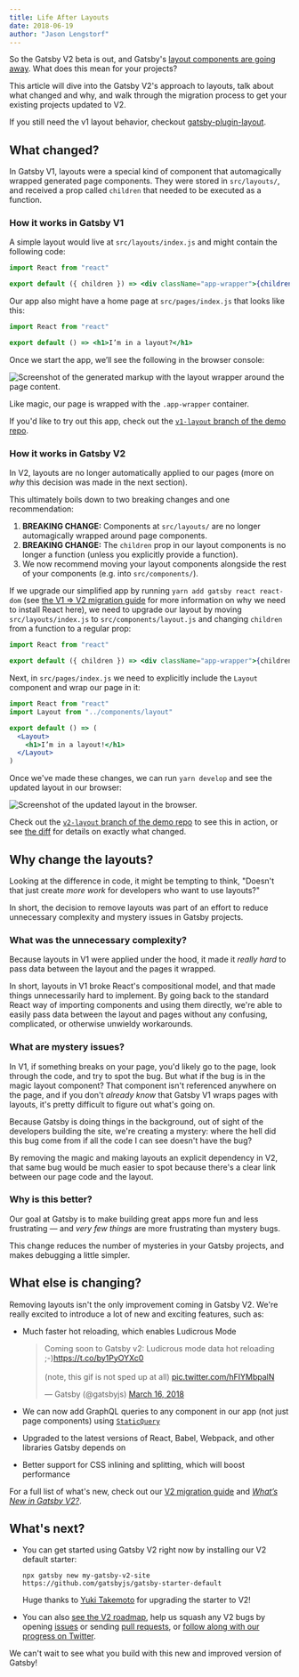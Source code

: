 ```yaml
---
title: Life After Layouts
date: 2018-06-19
author: "Jason Lengstorf"
---
```


So the Gatsby V2 beta is out, and Gatsby's [layout components are going away](https://github.com/gatsbyjs/rfcs/blob/master/text/0002-remove-special-layout-components.md). What does this mean for your projects?

This article will dive into the Gatsby V2's approach to layouts, talk about what changed and why, and walk through the migration process to get your existing projects updated to V2.

If you still need the v1 layout behavior, checkout [gatsby-plugin-layout](/packages/gatsby-plugin-layout/).

## What changed?

In Gatsby V1, layouts were a special kind of component that automagically wrapped generated page components. They were stored in `src/layouts/`, and received a prop called `children` that needed to be executed as a function.

### How it works in Gatsby V1

A simple layout would live at `src/layouts/index.js` and might contain the following code:

```jsx
import React from "react"

export default ({ children }) => <div className="app-wrapper">{children()}</div>
```

Our app also might have a home page at `src/pages/index.js` that looks like this:

```jsx
import React from "react"

export default () => <h1>I’m in a layout?</h1>
```

Once we start the app, we’ll see the following in the browser console:

![Screenshot of the generated markup with the layout wrapper around the page content.](simple-layout.png)

Like magic, our page is wrapped with the `.app-wrapper` container.

If you'd like to try out this app, check out the [`v1-layout` branch of the demo repo](https://github.com/jlengstorf/life-after-layouts/tree/v1-layout).

### How it works in Gatsby V2

In V2, layouts are no longer automatically applied to our pages (more on _why_ this decision was made in the next section).

This ultimately boils down to two breaking changes and one recommendation:

1.  **BREAKING CHANGE:** Components at `src/layouts/` are no longer automagically wrapped around page components.
2.  **BREAKING CHANGE:** The `children` prop in our layout components is no longer a function (unless you explicitly provide a function).
3.  We now recommend moving your layout components alongside the rest of your components (e.g. into `src/components/`).

If we upgrade our simplified app by running `yarn add gatsby react react-dom` (see [the V1 => V2 migration guide](/docs/migrating-from-v1-to-v2/) for more information on why we need to install React here), we need to upgrade our layout by moving `src/layouts/index.js` to `src/components/layout.js` and changing `children` from a function to a regular prop:

```jsx
import React from "react"

export default ({ children }) => <div className="app-wrapper">{children}</div>
```

Next, in `src/pages/index.js` we need to explicitly include the `Layout` component and wrap our page in it:

```jsx
import React from "react"
import Layout from "../components/layout"

export default () => (
  <Layout>
    <h1>I’m in a layout!</h1>
  </Layout>
)
```

Once we've made these changes, we can run `yarn develop` and see the updated layout in our browser:

![Screenshot of the updated layout in the browser.](simple-layout-v2.png)

Check out the [`v2-layout` branch of the demo repo](https://github.com/jlengstorf/life-after-layouts) to see this in action, or see [the diff](https://github.com/jlengstorf/life-after-layouts/compare/v1-layout...v2-layout) for details on exactly what changed.

## Why change the layouts?

Looking at the difference in code, it might be tempting to think, "Doesn't that just create _more work_ for developers who want to use layouts?"

In short, the decision to remove layouts was part of an effort to reduce unnecessary complexity and mystery issues in Gatsby projects.

### What was the unnecessary complexity?

Because layouts in V1 were applied under the hood, it made it _really hard_ to pass data between the layout and the pages it wrapped.

In short, layouts in V1 broke React's compositional model, and that made things unnecessarily hard to implement. By going back to the standard React way of importing components and using them directly, we're able to easily pass data between the layout and pages without any confusing, complicated, or otherwise unwieldy workarounds.

### What are mystery issues?

In V1, if something breaks on your page, you'd likely go to the page, look through the code, and try to spot the bug. But what if the bug is in the magic layout component? That component isn't referenced anywhere on the page, and if you don't _already know_ that Gatsby V1 wraps pages with layouts, it's pretty difficult to figure out what's going on.

Because Gatsby is doing things in the background, out of sight of the developers building the site, we're creating a mystery: where the hell did this bug come from if all the code I can see doesn't have the bug?

By removing the magic and making layouts an explicit dependency in V2, that same bug would be much easier to spot because there's a clear link between our page code and the layout.

### Why is this better?

Our goal at Gatsby is to make building great apps more fun and less frustrating — and _very few things_ are more frustrating than mystery bugs.

This change reduces the number of mysteries in your Gatsby projects, and makes debugging a little simpler.

## What else is changing?

Removing layouts isn't the only improvement coming in Gatsby V2. We're really excited to introduce a lot of new and exciting features, such as:

- Much faster hot reloading, which enables Ludicrous Mode

  <blockquote class="twitter-tweet" data-lang="en"><p lang="en" dir="ltr">Coming soon to Gatsby v2: Ludicrous mode data hot reloading ;-)<a href="https://t.co/by1PyOYXc0">https://t.co/by1PyOYXc0</a><br><br>(note, this gif is not sped up at all) <a href="https://t.co/hFIYMbpalN">pic.twitter.com/hFIYMbpalN</a></p>&mdash; Gatsby (@gatsbyjs) <a href="https://twitter.com/gatsbyjs/status/974507205121617920?ref_src=twsrc%5Etfw">March 16, 2018</a></blockquote>

- We can now add GraphQL queries to any component in our app (not just page components) using [`StaticQuery`](/docs/static-query/)
- Upgraded to the latest versions of React, Babel, Webpack, and other libraries Gatsby depends on
- Better support for CSS inlining and splitting, which will boost performance

For a full list of what's new, check out our [V2 migration guide](/docs/migrating-from-v1-to-v2/) and [_What’s New in Gatsby V2?_](/blog/2018-06-16-announcing-gatsby-v2-beta-launch/).

## What's next?

- You can get started using Gatsby V2 right now by installing our V2 default starter:

  ```
  npx gatsby new my-gatsby-v2-site https://github.com/gatsbyjs/gatsby-starter-default
  ```

  Huge thanks to [Yuki Takemoto](https://github.com/mottox2) for upgrading the starter to V2!

- You can also [see the V2 roadmap](https://github.com/gatsbyjs/gatsby/projects/2), help us squash any V2 bugs by opening [issues](https://github.com/gatsbyjs/gatsby/issues) or sending [pull requests](https://github.com/gatsbyjs/gatsby/pulls), or [follow along with our progress on Twitter](https://twitter.com/gatsbyjs).

We can't wait to see what you build with this new and improved version of Gatsby!

